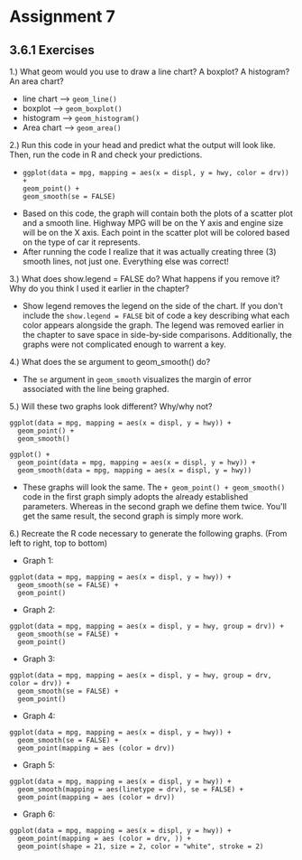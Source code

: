 # Assignment 7

## 3.6.1 Exercises

1.) What geom would you use to draw a line chart? A boxplot? A histogram? An area chart?
* line chart  --> `geom_line()`
* boxplot --> `geom_boxplot()`
* histogram --> `geom_histogram()`
* Area chart --> `geom_area()`

2.) Run this code in your head and predict what the output will look like. Then, run the code in R and check your predictions.
* ``` 
  ggplot(data = mpg, mapping = aes(x = displ, y = hwy, color = drv)) + 
  geom_point() + 
  geom_smooth(se = FALSE)
  ```
* Based on this code, the graph will contain both the plots of a scatter plot and a smooth line. Highway MPG will be on the Y axis and engine size will be on the X axis. Each point in the scatter plot will be colored based on the type of car it represents. 
* After running the code I realize that it was actually creating three (3) smooth lines, not just one. Everything else was correct!

3.) What does show.legend = FALSE do? What happens if you remove it? Why do you think I used it earlier in the chapter?
* Show legend removes the legend on the side of the chart. If you don't include the `show.legend = FALSE` bit of code a key describing what each color appears alongside the graph. The legend was removed earlier in the chapter to save space in side-by-side comparisons. Additionally, the graphs were not complicated enough to warrent a key. 

4.) What does the se argument to geom_smooth() do?
* The `se` argument in `geom_smooth` visualizes the margin of error associated with the line being graphed. 

5.) Will these two graphs look different? Why/why not?
```
ggplot(data = mpg, mapping = aes(x = displ, y = hwy)) + 
  geom_point() + 
  geom_smooth()
  
ggplot() + 
  geom_point(data = mpg, mapping = aes(x = displ, y = hwy)) + 
  geom_smooth(data = mpg, mapping = aes(x = displ, y = hwy))
```
* These graphs will look the same. The `+ geom_point() + geom_smooth()` code in the first graph simply adopts the already established parameters. Whereas in the second graph we define them twice. You'll get the same result, the second graph is simply more work.

6.) Recreate the R code necessary to generate the following graphs. (From left to right, top to bottom)
* Graph 1: 
```
ggplot(data = mpg, mapping = aes(x = displ, y = hwy)) + 
  geom_smooth(se = FALSE) +
  geom_point()
```
* Graph 2: 
```
ggplot(data = mpg, mapping = aes(x = displ, y = hwy, group = drv)) +
  geom_smooth(se = FALSE) +
  geom_point()
```
* Graph 3:
```
ggplot(data = mpg, mapping = aes(x = displ, y = hwy, group = drv, color = drv)) +
  geom_smooth(se = FALSE) +
  geom_point()
```
* Graph 4:
```
ggplot(data = mpg, mapping = aes(x = displ, y = hwy)) +
  geom_smooth(se = FALSE) +
  geom_point(mapping = aes (color = drv))
```
* Graph 5:
```
ggplot(data = mpg, mapping = aes(x = displ, y = hwy)) +
  geom_smooth(mapping = aes(linetype = drv), se = FALSE) +
  geom_point(mapping = aes (color = drv))
```
* Graph 6:
```
ggplot(data = mpg, mapping = aes(x = displ, y = hwy)) +
  geom_point(mapping = aes (color = drv, )) +
  geom_point(shape = 21, size = 2, color = "white", stroke = 2)
```
